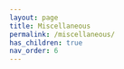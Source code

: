 ```yaml
---
layout: page
title: Miscellaneous
permalink: /miscellaneous/
has_children: true
nav_order: 6
---
```

